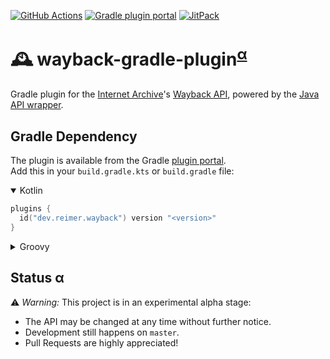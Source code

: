 [![GitHub Actions](https://img.shields.io/github/actions/workflow/status/heinrichreimer/wayback-gradle-plugin/gradle.yml?branch=master&style=flat-square)](https://github.com/heinrichreimer/wayback-gradle-plugin/actions/workflows/gradle.yml)
[![Gradle plugin portal](https://img.shields.io/maven-metadata/v/https/plugins.gradle.org/m2/dev/reimer/wayback/dev.reimer.wayback.gradle.plugin/maven-metadata.xml.svg?label=gradle&style=flat-square)](https://plugins.gradle.org/plugin/dev.reimer.wayback)
[![JitPack](https://img.shields.io/jitpack/v/github/heinrichreimer/wayback-gradle-plugin?style=flat-square)](https://jitpack.io/#dev.reimer/wayback-gradle-plugin)

# 🕰️ wayback-gradle-plugin<sup>[α](#status-α)</sup>

Gradle plugin for the [Internet Archive](https://archive.org)'s [Wayback API](https://archive.org/help/wayback_api.php),
powered by the [Java API wrapper](https://github.com/reimersoftware/wayback-api).

## Gradle Dependency

The plugin is available from the Gradle [plugin portal](https://plugins.gradle.org/plugin/dev.reimer.wayback).  
Add this in your `build.gradle.kts` or `build.gradle` file:

<details open><summary>Kotlin</summary>

```kotlin
plugins {
  id("dev.reimer.wayback") version "<version>"
}
```

</details>

<details><summary>Groovy</summary>

```groovy
plugins {
  id "dev.reimer.wayback" version "<version>"
}
```

</details>

## Status α

⚠️ _Warning:_ This project is in an experimental alpha stage:
- The API may be changed at any time without further notice.
- Development still happens on `master`.
- Pull Requests are highly appreciated!
